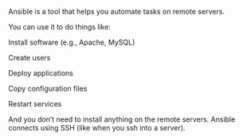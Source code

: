 Ansible is a tool that helps you automate tasks on remote servers.

You can use it to do things like:

Install software (e.g., Apache, MySQL)

Create users

Deploy applications

Copy configuration files

Restart services

And you don’t need to install anything on the remote servers. Ansible connects using SSH (like when you ssh into a server).